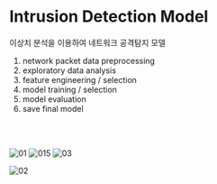 # Intrusion Detection Model

이상치 분석을 이용하여 네트워크 공격탐지 모델  

1. network packet data preprocessing
2. exploratory data analysis
3. feature engineering / selection
4. model training / selection
5. model evaluation
6. save final model

<br><br>

![01](https://user-images.githubusercontent.com/85062061/167569725-9fb38226-b125-4a88-82e8-44fd90b10a28.png)
![015](https://user-images.githubusercontent.com/85062061/167570476-21718c9a-ae52-49a5-899b-f4e940868abd.png)
![03](https://user-images.githubusercontent.com/85062061/167570490-86c9b8ed-584c-4862-8f43-a5a6cf285a2b.png)

![02](https://user-images.githubusercontent.com/85062061/167569781-221e374a-8a06-4f0f-a904-40034763564f.png)
